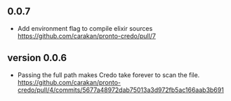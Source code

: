 ## 0.0.7
- Add environment flag to compile elixir sources https://github.com/carakan/pronto-credo/pull/7
## version 0.0.6
- Passing the full path makes Credo take forever to scan the file. https://github.com/carakan/pronto-credo/pull/4/commits/5677a48972dab75013a3d972fb5ac166aab3b691

